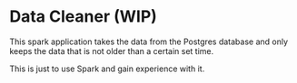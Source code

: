 # Data Cleaner (WIP)

This spark application takes the data from the Postgres database and only keeps the data that is not older than a certain set time. 

This is just to use Spark and gain experience with it.